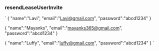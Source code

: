 ### resendLeaseUserInvite

`
{
"name":"Lavi",
"email":"Lavi@gmail.com",
"password":"abcd1234"
}

{
"name":"Mayanks",
"email":"mayanks365@gmail.com",
"password":"abcd1234"
}

{
"name":"Luffy",
"email":"luffy@gmail.com",
"password":"abcd1234"
}
`
